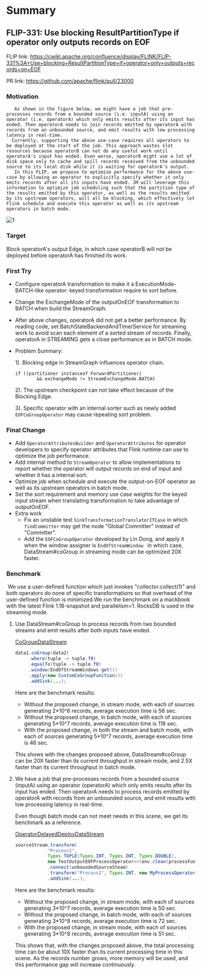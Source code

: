 # Summary

## FLIP-331: Use blocking ResultPartitionType if operator only outputs records on EOF

FLIP link: https://cwiki.apache.org/confluence/display/FLINK/FLIP-331%3A+Use+blocking+ResultPartitionType+if+operator+only+outputs+records+on+EOF

PR link: https://github.com/apache/flink/pull/23000

### Motivation

 ```
 	As shown in the figure below, we might have a job that pre-processes records from a bounded source (i.e. inputA) using an operator (i.e. operatorA) which only emits results after its input has ended. Then operatorA needs to join records emitted by operatorA with records from an unbounded source, and emit results with low processing latency in real-time.
   Currently, supporting the above use-case requires all operators to be deployed at the start of the job. This approach wastes slot resources because operatorB can not do any useful work until operatorA's input has ended. Even worse, operatorB might use a lot of disk space only to cache and spill records received from the unbounded source to its local disk while it is waiting for operatorA's output.
 	In this FLIP, we propose to optimize performance for the above use-case by allowing an operator to explicitly specify whether it only emits records after all its inputs have ended. JM will leverage this information to optimize job scheduling such that the partition type of the results emitted by this operator, as well as the results emitted by its upstream operators, will all be blocking, which effectively let Flink schedule and execute this operator as well as its upstream operators in batch mode.
 ```

![1](https://p.ipic.vip/d4nx89.png)

### Target

Block operatorA's output Edge, in which case operatorB will not be deployed before operatorA has finished its work.



### First Try

- Configure operatorA transformation to make it a ExecutionMode-BATCH-like operator: keyed transformation require to sort before.

- Change the ExchangeMode of the outputOnEOF transformation to BATCH when build the StreamGraph.

- After above changes, operatorA did not get a better performance. By reading code, set BatchStateBackendAndTimerService for streaming work to avoid scan each element of a sorted stream of records. Finally, operatorA in STREAMING gets a close performance as in BATCH mode.

- Problem Summary:

   1). Blocking edge in StreamGraph influences operator chain.

   ```
   if ((partitioner instanceof ForwardPartitioner)
           && exchangeMode != StreamExchangeMode.BATCH)
   ```

   2). The upstream checkpoint can not take effect because of the Blocking Edge.

   3). Specific operator with an internal sorter such as newly added `EOFCoGroupOperator` may cause repeating sort problem.



### Final Change

- Add `OperatorAttributesBuilder` and `OperatorAttributes` for operator developers to specify operator attributes that Flink runtime can use to optimize the job performance.
- Add internal method to `StreamOperator` to allow implementations to report whether the operator will output records on end of input and whether it has a internal sort.
- Optimize job when schedule and execute the output-on-EOF operator as well as its upstream operators in batch mode.
- Set the sort requirement and memory use case weights for the keyed input stream when translating transformation to take advantage of outputOnEOF.
- Extra work
  - Fix an unstable test `SinkTransformationTranslatorITCase` in which `findCommitter` may get the node "Global Committer" instead of "Committer".
  - Add the `EOFCoGroupOperator` developed by Lin Dong, and apply it when the window assigner is `EndOfStreamWindow ` in which case, DataStream#coGroup in streaming mode can be optimized 20X faster.



### Benchmark

​	We use a user-defined function which just invokes "collector.collect(1)" and both operators do none of specific transformations so that overhead of the user-defined function is minimized.We run the  benchmark on a mackbook with the latest Flink 1.18-snapshot and parallelism=1. RocksDB is used in the streaming mode.

1) Use DataStream#coGroup to process records from two bounded streams and emit results after both inputs have ended.

   [CoGroupDataStream](https://github.com/lindong28/flink/blob/optimize-cogroup/flink-examples/flink-examples-streaming/src/main/java/org/apache/flink/streaming/examples/CoGroupDataStream.java)

   ```java
   data1.coGroup(data2)
        .where(tuple -> tuple.f0)
        .equalTo(tuple -> tuple.f0)
        .window(EndOfStreamWindows.get())
        .apply(new CustomCoGroupFunction())
        .addSink(...);
   ```

   Here are the benchmark results:

   - Without the proposed change, in stream mode, with each of sources generating 2*10^6 records, average execution time is 56 sec.
   - Without the proposed change, in batch mode, with each of sources generating 5*10^7 records, average execution time is 118 sec.
   - With the proposed change, in both the stream and batch mode, with each of sources generating 5*10^7 records, average execution time is 46 sec.
   
   This shows with the changes proposed above, DataStream#coGroup can be 20X faster than its current throughput in stream mode, and 2.5X faster than its current throughput in batch mode.

2. We have a job that pre-processes records from a bounded source (inputA) using an operator (operatorA) which only emits results after its input has ended. Then operatorA needs to process records emitted by operatorA with records from an unbounded source, and emit results with low processing latency in real-time.

   Even though batch mode can not meet needs in this scene, we get its benchmark as a reference.

   [OperatorDelayedDeployDataStream](https://github.com/apache/flink/blob/e248d36fbe260acea314452b2b7d2994ffa8a034/flink-examples/flink-examples-streaming/src/main/java/org/apache/flink/streaming/examples/ml/OperatorDelayedDeployDataStream.java)
   
   ```java
   sourceStream.transform(
               "Process1",
               Types.TUPLE(Types.INT, Types.INT, Types.DOUBLE),
               new TestOutputEOFProcessOperator<>(env.clean(processFunction)))
               .connect(unboundedSourceSteam)
               .transform("Process2", Types.INT, new MyProcessOperator())
               .addSink(...);
   ```
   
   Here are the benchmark results:
   
   - Without the proposed change, in stream mode, with each of sources generating 3*10^7 records, average execution time is 50 sec.
   - Without the proposed change, in batch mode, with each of sources generating 3*10^8 records, average execution time is 72 sec.
   - With the proposed change, in stream mode, with each of sources generating 3*10^8 records, average execution time is 51 sec.
   
   This shows that,  with the changes proposed above, the total processing time can be about 10X faster than its current processing time in this scene. As the records number grows, more memory will be used, and this performance gap will increase continuously.